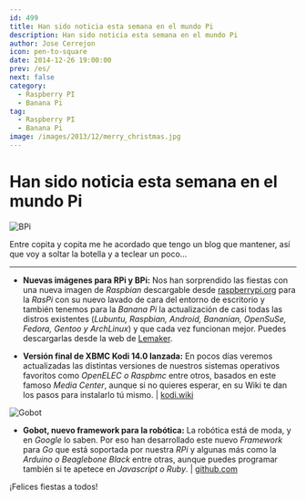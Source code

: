 ```yaml
---
id: 499
title: Han sido noticia esta semana en el mundo Pi
description: Han sido noticia esta semana en el mundo Pi
author: Jose Cerrejon
icon: pen-to-square
date: 2014-12-26 19:00:00
prev: /es/
next: false
category:
  - Raspberry PI
  - Banana Pi
tag:
  - Raspberry PI
  - Banana Pi
image: /images/2013/12/merry_christmas.jpg
---
```


# Han sido noticia esta semana en el mundo Pi

![BPi](/images/2013/12/merry_christmas.jpg)

Entre copita y copita me he acordado que tengo un blog que mantener, así que voy a soltar la botella y a teclear un poco...

- - -
* **Nuevas imágenes para RPi y BPi:** Nos han sorprendido las fiestas con una nueva imagen de *Raspbian* descargable desde [raspberrypi.org](http://www.raspberrypi.org/downloads/) para la *RasPi* con su nuevo lavado de cara del entorno de escritorio y también tenemos para la *Banana Pi* la actualización de casi todas las distros existentes (*Lubuntu, Raspbian, Android, Bananian, OpenSuSe, Fedora, Gentoo y ArchLinux*) y que cada vez funcionan mejor. Puedes descargarlas desde la web de [Lemaker](http://www.lemaker.org/resources/9-38/image_files.html).

* **Versión final de XBMC Kodi 14.0 lanzada:** En pocos días veremos actualizadas las distintas versiones de nuestros sistemas operativos favoritos como *OpenELEC o Raspbmc* entre otros, basados en este famoso *Media Center*, aunque si no quieres esperar, en su Wiki te dan los pasos para instalarlo tú mismo. | [kodi.wiki](http://kodi.wiki/view/Raspberry_Pi)

![Gobot](/images/2014/12/Gobot.png)

* **Gobot, nuevo framework para la robótica:** La robótica está de moda, y en *Google* lo saben. Por eso han desarrollado este nuevo *Framework* para *Go* que está soportada por nuestra *RPi* y algunas más como la *Arduino o Beaglebone Black* entre otras, aunque puedes programar también si te apetece en *Javascript o Ruby*. | [github.com](https://github.com/hybridgroup/gobot/)

¡Felices fiestas a todos!
